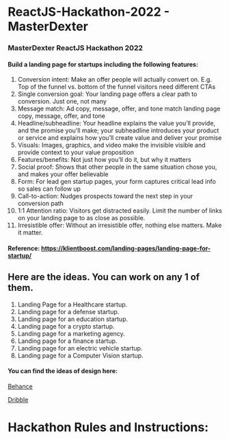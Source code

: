 # ReactJS-Hackathon-2022 - MasterDexter

### MasterDexter ReactJS Hackathon 2022

#### Build a landing page for startups including the following features:

1. Conversion intent: Make an offer people will actually convert on. E.g. Top of the funnel vs. bottom of the funnel visitors need different CTAs
2. Single conversion goal: Your landing page offers a clear path to conversion. Just one, not many 
3. Message match: Ad copy, message, offer, and tone match landing page copy, message, offer, and tone 
4. Headline/subheadline: Your headline explains the value you’ll provide, and the promise you’ll make; your subheadline introduces your product or service and explains how you’ll create value and deliver your promise
5. Visuals: Images, graphics, and video make the invisible visible and provide context to your value proposition
6. Features/benefits: Not just how you’ll do it, but why it matters
7. Social proof: Shows that other people in the same situation chose you, and makes your offer believable
8. Form: For lead gen startup pages, your form captures critical lead info so sales can follow up
9. Call-to-action: Nudges prospects toward the next step in your conversion path
10. 1:1 Attention ratio: Visitors get distracted easily. Limit the number of links on your landing page to as close as possible. 
11. Irresistible offer: Without an irresistible offer, nothing else matters. Make it matter. 


#### Reference: https://klientboost.com/landing-pages/landing-page-for-startup/


## Here are the ideas. You can work on any 1 of them.

1. Landing Page for a Healthcare startup.
2. Landing page for a defense startup.
3. Landing page for an education startup.
4. Landing page for a crypto startup.
5. Landing page for a marketing agency.
6. Landing page for a finance startup.
7. Landing page for an electric vehicle startup.
8. Landing page for a Computer Vision startup.

#### You can find the ideas of design here:

<a href="https://www.behance.net/">Behance</a>

<a href="https://dribbble.com/search">Dribble</a>

# Hackathon Rules and Instructions:


